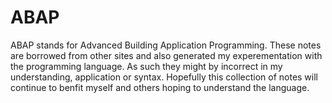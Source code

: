# ABAP

ABAP stands for Advanced Building Application Programming. These notes are borrowed from other sites and also generated
my experementation with the programming language. As such they might by incorrect in my understanding, application or syntax.
Hopefully this collection of notes will continue to benfit myself and others hoping to understand the language.
